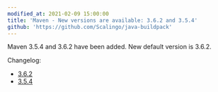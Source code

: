 ```yaml
---
modified_at: 2021-02-09 15:00:00
title: 'Maven - New versions are available: 3.6.2 and 3.5.4'
github: 'https://github.com/Scalingo/java-buildpack'
---
```


Maven 3.5.4 and 3.6.2 have been added. New default version is 3.6.2.

Changelog:

* [3.6.2](https://maven.apache.org/docs/3.6.2/release-notes.html)
* [3.5.4](https://maven.apache.org/docs/3.5.4/release-notes.html)
